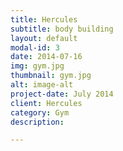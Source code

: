 ```yaml
---
title: Hercules 
subtitle: body building
layout: default
modal-id: 3
date: 2014-07-16
img: gym.jpg
thumbnail: gym.jpg
alt: image-alt
project-date: July 2014
client: Hercules
category: Gym
description: 

---
```

